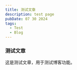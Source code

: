 ```yaml
---
title: 测试文章
description: test page
pubDate: 07 30 2024
tags:
  - Test
  - Blog
---
```


### 测试文章

这是测试文章，用于测试博客功能。